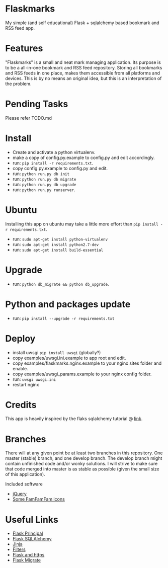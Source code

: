 Flaskmarks
===============
My simple (and self educational) Flask + sqlalchemy based bookmark and RSS feed app.

Features
========
"Flaskmarks" is a small and neat mark managing application. Its purpose is to be a all-in-one bookmark and RSS feed repository. Storing all bookmarks and RSS feeds in one place, makes them accessible from all platforms and devices. This is by no means an original idea, but this is an interpretation of the problem.

Pending Tasks
===================
Please refer TODO.md

Install
=======
* Create and activate a python virtualenv.
* make a copy of config.py.example to config.py and edit accordingly.
* run: `pip install -r requirements.txt`.
* copy config.py.example to config.py and edit.
* run: `python run.py db init`
* run: `python run.py db migrate`
* run: `python run.py db upgrade`
* run: `python run.py runserver`.

Ubuntu
======
Installing this app on ubuntu may take a little more effort than `pip install -r requirements.txt`.
* run: `sudo apt-get install python-virtualenv`
* run: `sudo apt-get install python2.7-dev`
* run: `sudo apt-get install build-essential`

Upgrade
=======
* run: `python db_migrate && python db_upgrade`. 

Python and packages update
==========================
* run: `pip install --upgrade -r requirements.txt`

Deploy
======
* install uwsgi `pip install uwsgi` (globally?)
* copy examples/uwsgi.ini.example to app root and edit.
* copy examples/flaskmarks.nginx.example to your nginx sites folder and enable.
* copy examples/uwsgi_params.example to your nginx config folder.
* run: `uwsgi uwsgi.ini`
* restart nginx

Credits
=======
This app is heavily inspired by the flaks sqlalchemy tutorial @ [link](http://blog.miguelgrinberg.com/post/the-flask-mega-tutorial-part-i-hello-world).

Branches
========
There will at any given point be at least two branches in this repository. One
master (stable) branch, and one develop branch. The develop branch might contain
unfinished code and/or wonky solutions. I will strive to make sure that code 
merged into master is as stable as possible (given the small size of this application).

Included software
* [jQuery](http://jquery.com)
* [Some FamFamFam icons](http://www.famfamfam.com/lab/icons/silk/)

Useful Links
============
* [Flask Principal](http://pythonhosted.org/Flask-Principal/)
* [Flask SQLAlchemy](http://pythonhosted.org/Flask-SQLAlchemy/)
* [Jinja](http://jinja.pocoo.org/)
* [Filters](http://jinja.pocoo.org/docs/templates/#builtin-filters)
* [Flask and https](http://flask.pocoo.org/mailinglist/archive/2011/11/17/change-request-s-http-referer-header/#fc7dc5b7a1682ccbb4947a8013987761)
* [Flask Migrate](http://flask-migrate.readthedocs.org/en/latest/)
